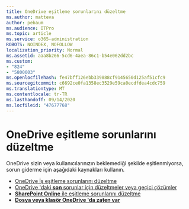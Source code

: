 ```yaml
---
title: OneDrive eşitleme sorunlarını düzeltme
ms.author: matteva
author: pebaum
ms.audience: ITPro
ms.topic: article
ms.service: o365-administration
ROBOTS: NOINDEX, NOFOLLOW
localization_priority: Normal
ms.assetid: aaa8b266-5cd6-4aea-86c1-b54e062dd2bc
ms.custom:
- "824"
- "5800003"
ms.openlocfilehash: fe47bff126ebb339888cf9145650d125af51cfc9
ms.sourcegitcommit: c6692ce0fa1358ec3529e59ca0ecdfdea4cdc759
ms.translationtype: MT
ms.contentlocale: tr-TR
ms.lasthandoff: 09/14/2020
ms.locfileid: "47677768"
---
```

# <a name="fix-onedrive-sync-problems"></a>OneDrive eşitleme sorunlarını düzeltme

OneDrive sizin veya kullanıcılarınızın beklemediği şekilde eşitlenmiyorsa, sorun giderme için aşağıdaki kaynakları kullanın.

- [OneDrive İş eşitleme sorunlarını düzeltme](https://support.microsoft.com/office/207e983e-146d-404c-a994-672ef29e1f90)
- [OneDrive 'daki **son** sorunlar için düzeltmeler veya geçici çözümler](https://support.office.com/article/36110213-f3f6-490d-8cb7-3833539def0b)
- [**SharePoint Online** ile eşitleme sorunlarını düzeltme](https://support.office.com/article/207e983e-146d-404c-a994-672ef29e1f90)
- [**Dosya veya klasör OneDrive 'da zaten var**](https://support.microsoft.com/office/7b8044ad-438d-41db-bbbf-4f66b8890408)
